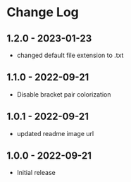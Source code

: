 # Change Log

## 1.2.0 - 2023-01-23

-   changed default file extension to .txt

## 1.1.0 - 2022-09-21

-   Disable bracket pair colorization

## 1.0.1 - 2022-09-21

-   updated readme image url

## 1.0.0 - 2022-09-21

-   Initial release
